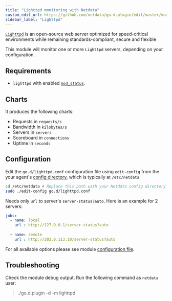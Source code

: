 ```yaml
---
title: "Lighttpd monitoring with Netdata"
custom_edit_url: https://github.com/netdata/go.d.plugin/edit/master/modules/lighttpd/README.md
sidebar_label: "Lighttpd"
---
```




[`Lighttpd`](https://www.lighttpd.net/) is an open-source web server optimized for speed-critical environments while remaining standards-compliant, secure and flexible

This module will monitor one or more `Lighttpd` servers, depending on your configuration.

## Requirements

-   `lighttpd` with enabled [`mod_status`](https://redmine.lighttpd.net/projects/lighttpd/wiki/Docs_ModStatus).

## Charts

It produces the following charts:

-   Requests in `requests/s`
-   Bandwidth in `kilobytes/s`
-   Servers in `servers`
-   Scoreboard in `connections`
-   Uptime in `seconds`

## Configuration

Edit the `go.d/lighttpd.conf` configuration file using `edit-config` from the your agent's [config
directory](/guides/step-by-step/step-04#find-your-netdataconf-file), which is typically at `/etc/netdata`.

```bash
cd /etc/netdata # Replace this path with your Netdata config directory
sudo ./edit-config go.d/lighttpd.conf
```

Needs only `url` to server's `server-status?auto`. Here is an example for 2 servers:

```yaml
jobs:
  - name: local
    url : http://127.0.0.1/server-status?auto
      
  - name: remote
    url : http://203.0.113.10/server-status?auto
```

For all available options please see module [configuration file](https://github.com/netdata/go.d.plugin/blob/master/config/go.d/lighttpd.conf).

## Troubleshooting

Check the module debug output. Run the following command as `netdata` user:

> ./go.d.plugin -d -m lighttpd
